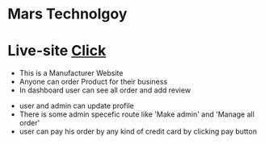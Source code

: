 # Mars Technolgoy

# Live-site [Click](https://mars-technology-630b3.web.app/)

- This is a Manufacturer Website
- Anyone can order Product for their business
- In dashboard user can see all order and add review

* user and admin can update profile
* There is some admin specefic route like 'Make admin' and 'Manage all order'
* user can pay his order by any kind of credit card by clicking pay button
